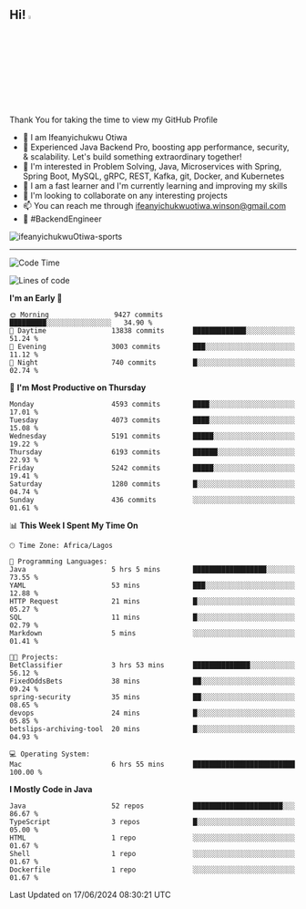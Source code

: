 <!-- BLOG-POST-LIST:START --><!-- BLOG-POST-LIST:END -->

## Hi! <img src="https://media.giphy.com/media/hvRJCLFzcasrR4ia7z/giphy.gif" width="4%"> 

Thank You for taking the time to view my GitHub Profile

- 👋 I am Ifeanyichukwu Otiwa
- 🚀 Experienced Java Backend Pro, boosting app performance, security, & scalability. Let's build something extraordinary together!
- 👀 I'm interested in Problem Solving, Java, Microservices with Spring, Spring Boot, MySQL, gRPC, REST, Kafka, git, Docker, and Kubernetes
- 🌱 I am a fast learner and I'm currently learning and improving my skills
- 💞️ I'm looking to collaborate on any interesting projects
- 📫 You can reach me through ifeanyichukwuotiwa.winson@gmail.com
- 🚀 #BackendEngineer

<p align="left" marginTop="10px"> <img src="https://komarev.com/ghpvc/?username=ifeanyichukwuOtiwa-sports&label=Profile%20views&color=0e75b6&style=for-the-badge" alt="ifeanyichukwuOtiwa-sports" /> </p>

***

<!--START_SECTION:waka-->
![Code Time](http://img.shields.io/badge/Code%20Time-2%2C611%20hrs%2044%20mins-blue)

![Lines of code](https://img.shields.io/badge/From%20Hello%20World%20I%27ve%20Written-7.2%20million%20lines%20of%20code-blue)

**I'm an Early 🐤** 

```text
🌞 Morning                9427 commits        █████████░░░░░░░░░░░░░░░░   34.90 % 
🌆 Daytime                13838 commits       █████████████░░░░░░░░░░░░   51.24 % 
🌃 Evening                3003 commits        ███░░░░░░░░░░░░░░░░░░░░░░   11.12 % 
🌙 Night                  740 commits         █░░░░░░░░░░░░░░░░░░░░░░░░   02.74 % 
```
📅 **I'm Most Productive on Thursday** 

```text
Monday                   4593 commits        ████░░░░░░░░░░░░░░░░░░░░░   17.01 % 
Tuesday                  4073 commits        ████░░░░░░░░░░░░░░░░░░░░░   15.08 % 
Wednesday                5191 commits        █████░░░░░░░░░░░░░░░░░░░░   19.22 % 
Thursday                 6193 commits        ██████░░░░░░░░░░░░░░░░░░░   22.93 % 
Friday                   5242 commits        █████░░░░░░░░░░░░░░░░░░░░   19.41 % 
Saturday                 1280 commits        █░░░░░░░░░░░░░░░░░░░░░░░░   04.74 % 
Sunday                   436 commits         ░░░░░░░░░░░░░░░░░░░░░░░░░   01.61 % 
```


📊 **This Week I Spent My Time On** 

```text
🕑︎ Time Zone: Africa/Lagos

💬 Programming Languages: 
Java                     5 hrs 5 mins        ██████████████████░░░░░░░   73.55 % 
YAML                     53 mins             ███░░░░░░░░░░░░░░░░░░░░░░   12.88 % 
HTTP Request             21 mins             █░░░░░░░░░░░░░░░░░░░░░░░░   05.27 % 
SQL                      11 mins             █░░░░░░░░░░░░░░░░░░░░░░░░   02.79 % 
Markdown                 5 mins              ░░░░░░░░░░░░░░░░░░░░░░░░░   01.41 % 

🐱‍💻 Projects: 
BetClassifier            3 hrs 53 mins       ██████████████░░░░░░░░░░░   56.12 % 
FixedOddsBets            38 mins             ██░░░░░░░░░░░░░░░░░░░░░░░   09.24 % 
spring-security          35 mins             ██░░░░░░░░░░░░░░░░░░░░░░░   08.65 % 
devops                   24 mins             █░░░░░░░░░░░░░░░░░░░░░░░░   05.85 % 
betslips-archiving-tool  20 mins             █░░░░░░░░░░░░░░░░░░░░░░░░   04.93 % 

💻 Operating System: 
Mac                      6 hrs 55 mins       █████████████████████████   100.00 % 
```

**I Mostly Code in Java** 

```text
Java                     52 repos            ██████████████████████░░░   86.67 % 
TypeScript               3 repos             █░░░░░░░░░░░░░░░░░░░░░░░░   05.00 % 
HTML                     1 repo              ░░░░░░░░░░░░░░░░░░░░░░░░░   01.67 % 
Shell                    1 repo              ░░░░░░░░░░░░░░░░░░░░░░░░░   01.67 % 
Dockerfile               1 repo              ░░░░░░░░░░░░░░░░░░░░░░░░░   01.67 % 
```




 Last Updated on 17/06/2024 08:30:21 UTC
<!--END_SECTION:waka-->

<!--
<p align="center">
![trophy](https://github-profile-trophy.vercel.app/?username=ifeanyichukwuOtiwa-sports&theme=onedark) (https://github.com/ryo-ma/github-profile-trophy)
</p>
-->

<!---
ifeanyi-otiwa/ifeanyi-otiwa is a ✨ special ✨ repository because its `README.md` (this file) appears on your GitHub profile.
You can click the Preview link to take a look at your changes.
--->
